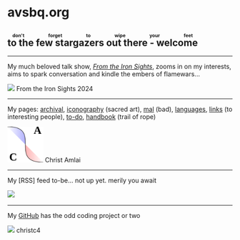 <style>body { background: url(.pix/audrey.avif) no-repeat top left !important; }</style>

# avsbq.org 

## <ruby>to the few stargazers out there - welcome<rp>(</rp><rt>don't forget to wipe your feet</rt><rp>)</rp> </ruby>

<hr>

My much beloved talk show, [_From the Iron Sights_](http://talk.avsbq.org), zooms in on my interests, aims to spark conversation and kindle the embers of flamewars... 

<img src=".pix/ftis.avif" style="width: 80px; height: auto;"> From the Iron Sights 2024

<hr>

My pages: [archival](http://archive.avsbq.org), [iconography](http://icons.avsbq.org) (sacred art), [mal](http://mal.avsbq.org) (bad), [languages](http://language.avsbq.org), [links](http://links.avsbq.org) (to interesting people), [to-do](http://to-do.avsbq.org), [handbook](http://handbook.avsbq.org) (trail of rope)

<img src=".pix/a.svg" style="width: 80px; height: auto;"> Christ Amlai 

<hr>

My [RSS] feed to-be... not up yet. merily you await

<img src=".pix/rss.avif" style="width: 80px; height: auto;"> 

<hr>

My [GitHub](https://github.com/christc4) has the odd coding project or two

<img src=".pix/octo1.avif" style="width: 80px; height: auto;"> christc4
